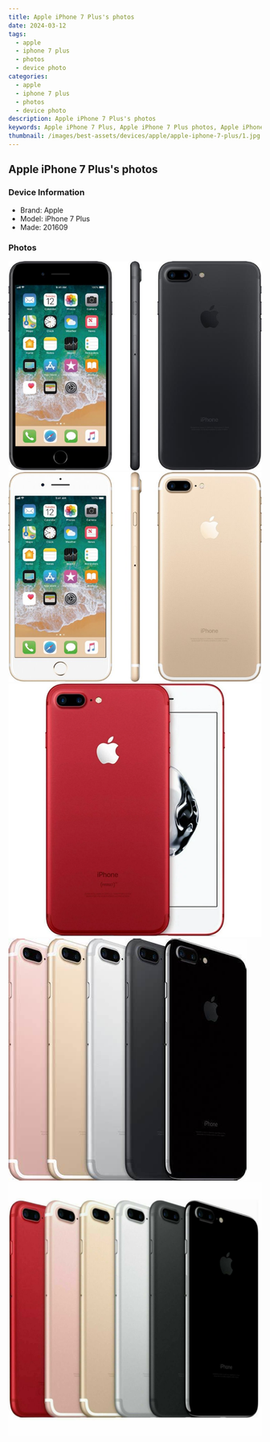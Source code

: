 ```yaml
---
title: Apple iPhone 7 Plus's photos
date: 2024-03-12
tags: 
  - apple
  - iphone 7 plus
  - photos
  - device photo
categories: 
  - apple
  - iphone 7 plus
  - photos
  - device photo
description: Apple iPhone 7 Plus's photos
keywords: Apple iPhone 7 Plus, Apple iPhone 7 Plus photos, Apple iPhone 7 Plus device photo
thumbnail: /images/best-assets/devices/apple/apple-iphone-7-plus/1.jpg
---
```


## Apple iPhone 7 Plus's photos

### Device Information

- Brand: Apple
- Model: iPhone 7 Plus
- Made: 201609

### Photos

![/images/best-assets/devices/apple/apple-iphone-7-plus/1.jpg](/images/best-assets/devices/apple/apple-iphone-7-plus/1.jpg)
![/images/best-assets/devices/apple/apple-iphone-7-plus/2.jpg](/images/best-assets/devices/apple/apple-iphone-7-plus/2.jpg)
![/images/best-assets/devices/apple/apple-iphone-7-plus/3.jpg](/images/best-assets/devices/apple/apple-iphone-7-plus/3.jpg)
![/images/best-assets/devices/apple/apple-iphone-7-plus/4.jpg](/images/best-assets/devices/apple/apple-iphone-7-plus/4.jpg)
![/images/best-assets/devices/apple/apple-iphone-7-plus/5.jpg](/images/best-assets/devices/apple/apple-iphone-7-plus/5.jpg)
